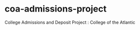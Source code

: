 coa-admissions-project
======================

College Admissions and Deposit Project : College of the Atlantic
